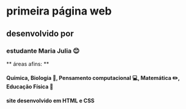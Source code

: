 # primeira página web
## desenvolvido por
### estudante Maria Julia :blush:
** áreas afins: **
#### Química, Biologia :seedling:, Pensamento computacional :computer:, Matemática :pencil2:, Educação Física :runner:
#### site desenvolvido em HTML e CSS
